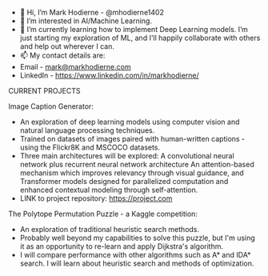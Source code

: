 - 👋 Hi, I’m Mark Hodierne - @mhodierne1402
- 👀 I’m interested in AI/Machine Learning.
- 🌱 I’m currently learning how to implement Deep Learning models. I’m just starting my exploration of ML, and I'll happily collaborate with others and help out wherever I can.
- 📫 My contact details are:
- Email - mark@markhodierne.com
- LinkedIn - https://www.linkedin.com/in/markhodierne/

CURRENT PROJECTS

Image Caption Generator:
- An exploration of deep learning models using computer vision and natural language processing techniques.
- Trained on datasets of images paired with human-written captions - using the Flickr8K and MSCOCO datasets.
- Three main architectures will be explored:
A convolutional neural network plus recurrent neural network architecture
An attention-based mechanism which improves relevancy through visual guidance, and
Transformer models designed for parallelized computation and enhanced contextual modeling through self-attention.
- LINK to project repository: https://project.com


The Polytope Permutation Puzzle - a Kaggle competition:
- An exploration of traditional heuristic search methods.
- Probably well beyond my capabilities to solve this puzzle, but I'm using it as an opportunity to re-learn and apply Dijkstra's algorithm.
- I will compare performance with other algorithms such as A* and IDA* search. I will learn about heuristic search and methods of optimization.



<!---
mhodierne1402/mhodierne1402 is a ✨ special ✨ repository because its `README.md` (this file) appears on your GitHub profile.
You can click the Preview link to take a look at your changes.
--->
